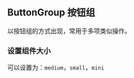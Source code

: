 <div class="demo-header">
<p class="overviewicon">
  <span class="wapi-form-button"/>
</p>

## ButtonGroup 按钮组

<nova-uxlink widget-name="Buttongroup"></nova-uxlink>

以按钮组的方式出现，常用于多项类似操作。
</div>

### 设置组件大小

可以设置为：`medium`，`small`，`mini`
<nova-demo-view link="button-group/size.vue"></nova-demo-view>
